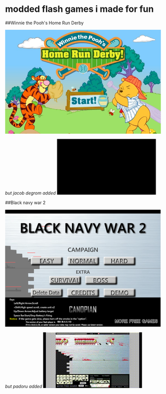 # modded flash games i made for fun

##Winnie the Pooh's Home Run Derby

![Earth](https://github.com/mushoku-ningen/modded-flash-games/blob/main/Pictures/homerunderby_en_screenshot.jpg)

_but jacob degrom added_
![Hhaha](https://github.com/mushoku-ningen/modded-flash-games/blob/main/Videos/output1.gif)


##Black navy war 2

![game](https://github.com/mushoku-ningen/modded-flash-games/blob/main/Pictures/black-navy-war-2.png)

_but padoru added_
![Hhaha](https://github.com/mushoku-ningen/modded-flash-games/blob/main/Videos/output.gif)
